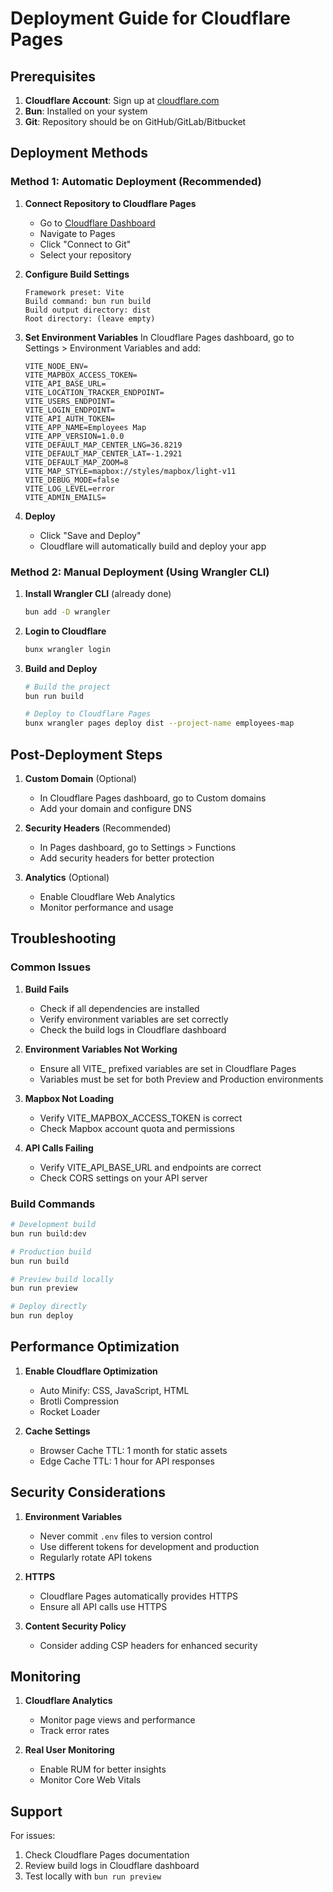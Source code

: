 # Deployment Guide for Cloudflare Pages

## Prerequisites

1. **Cloudflare Account**: Sign up at [cloudflare.com](https://cloudflare.com)
2. **Bun**: Installed on your system
3. **Git**: Repository should be on GitHub/GitLab/Bitbucket

## Deployment Methods

### Method 1: Automatic Deployment (Recommended)

1. **Connect Repository to Cloudflare Pages**
   - Go to [Cloudflare Dashboard](https://dash.cloudflare.com)
   - Navigate to Pages
   - Click "Connect to Git"
   - Select your repository

2. **Configure Build Settings**
   ```
   Framework preset: Vite
   Build command: bun run build
   Build output directory: dist
   Root directory: (leave empty)
   ```

3. **Set Environment Variables**
   In Cloudflare Pages dashboard, go to Settings > Environment Variables and add:
   
   ```
   VITE_NODE_ENV=
   VITE_MAPBOX_ACCESS_TOKEN=
   VITE_API_BASE_URL=
   VITE_LOCATION_TRACKER_ENDPOINT=
   VITE_USERS_ENDPOINT=
   VITE_LOGIN_ENDPOINT=
   VITE_API_AUTH_TOKEN=
   VITE_APP_NAME=Employees Map
   VITE_APP_VERSION=1.0.0
   VITE_DEFAULT_MAP_CENTER_LNG=36.8219
   VITE_DEFAULT_MAP_CENTER_LAT=-1.2921
   VITE_DEFAULT_MAP_ZOOM=8
   VITE_MAP_STYLE=mapbox://styles/mapbox/light-v11
   VITE_DEBUG_MODE=false
   VITE_LOG_LEVEL=error
   VITE_ADMIN_EMAILS=
   ```

4. **Deploy**
   - Click "Save and Deploy"
   - Cloudflare will automatically build and deploy your app

### Method 2: Manual Deployment (Using Wrangler CLI)

1. **Install Wrangler CLI** (already done)
   ```bash
   bun add -D wrangler
   ```

2. **Login to Cloudflare**
   ```bash
   bunx wrangler login
   ```

3. **Build and Deploy**
   ```bash
   # Build the project
   bun run build
   
   # Deploy to Cloudflare Pages
   bunx wrangler pages deploy dist --project-name employees-map
   ```

## Post-Deployment Steps

1. **Custom Domain** (Optional)
   - In Cloudflare Pages dashboard, go to Custom domains
   - Add your domain and configure DNS

2. **Security Headers** (Recommended)
   - In Pages dashboard, go to Settings > Functions
   - Add security headers for better protection

3. **Analytics** (Optional)
   - Enable Cloudflare Web Analytics
   - Monitor performance and usage

## Troubleshooting

### Common Issues

1. **Build Fails**
   - Check if all dependencies are installed
   - Verify environment variables are set correctly
   - Check the build logs in Cloudflare dashboard

2. **Environment Variables Not Working**
   - Ensure all VITE_ prefixed variables are set in Cloudflare Pages
   - Variables must be set for both Preview and Production environments

3. **Mapbox Not Loading**
   - Verify VITE_MAPBOX_ACCESS_TOKEN is correct
   - Check Mapbox account quota and permissions

4. **API Calls Failing**
   - Verify VITE_API_BASE_URL and endpoints are correct
   - Check CORS settings on your API server

### Build Commands

```bash
# Development build
bun run build:dev

# Production build
bun run build

# Preview build locally
bun run preview

# Deploy directly
bun run deploy
```

## Performance Optimization

1. **Enable Cloudflare Optimization**
   - Auto Minify: CSS, JavaScript, HTML
   - Brotli Compression
   - Rocket Loader

2. **Cache Settings**
   - Browser Cache TTL: 1 month for static assets
   - Edge Cache TTL: 1 hour for API responses

## Security Considerations

1. **Environment Variables**
   - Never commit `.env` files to version control
   - Use different tokens for development and production
   - Regularly rotate API tokens

2. **HTTPS**
   - Cloudflare Pages automatically provides HTTPS
   - Ensure all API calls use HTTPS

3. **Content Security Policy**
   - Consider adding CSP headers for enhanced security

## Monitoring

1. **Cloudflare Analytics**
   - Monitor page views and performance
   - Track error rates

2. **Real User Monitoring**
   - Enable RUM for better insights
   - Monitor Core Web Vitals

## Support

For issues:
1. Check Cloudflare Pages documentation
2. Review build logs in Cloudflare dashboard
3. Test locally with `bun run preview`
